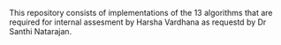 This repository consists of implementations of the 13 algorithms that are required for internal assesment by Harsha Vardhana as requestd by Dr Santhi Natarajan.
